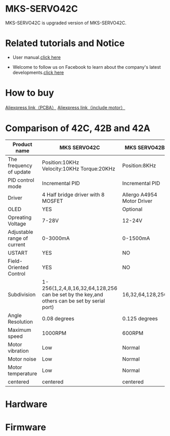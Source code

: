 # MKS-SERVO42C 
MKS-SERVO42C is upgraded version of MKS-SERVO42C.
# Related tutorials and Notice
* User manual.[click here](https://github.com/makerbase-mks/MKS-SERVO42C/wiki)

* Welcome to follow us on Facebook to learn about the company's latest developments.[click here](https://www.facebook.com/Makerbase.mks/)
# How to buy
[Aliexpress link（PCBA）](https://www.aliexpress.com/item/1005003340856835.html)
[Aliexpress link（include motor）](https://www.aliexpress.com/item/1005003341058386.html)
# Comparison of 42C, 42B and 42A
|Product name| MKS SERVO42C | MKS SERVO42B | MKS SERVO42A | 
|------------|--------------------|--------------------|--------------------|
|The frequency of update| Position:10KHz Velocity:10KHz Torque:20KHz| Position:8KHz| Position:5KHz|
|PID control mode| Incremental PID | Incremental PID | sPID/pPID/vPID,The default is sPID |
|Driver| 4 Half bridge driver with 8 MOSFET | Allergo A4954 Motor Driver | Allergo A4954 Motor Driver |
|OLED| YES | Optional | Optional |
|Opreating Voltage| 7-28V | 12-24V | 12-24V |
|Adjustable range of current| 0-3000mA | 0-1500mA | 0-2000mA |
|USTART| YES | NO | YES |
|Field-Oriented Control| YES | NO | NO|
|Subdivision| 1-256(1,2,4,8,16,32,64,128,256 can be set by the key,and others can be set by serial port) | 16,32,64,128,256 |16,32,64,128,256 |
|Angle Resolution| 0.08 degrees | 0.125 degrees | 0.125 degrees |
|Maximum speed| 1000RPM | 600RPM | 600RPM |
|Motor vibration| Low | Normal | Normal |
|Motor noise| Low | Normal | Normal |
|Motor temperature| Low | Normal | Normal |
| centered  |centered  |centered  |centered  |
# Hardware
# Firmware
